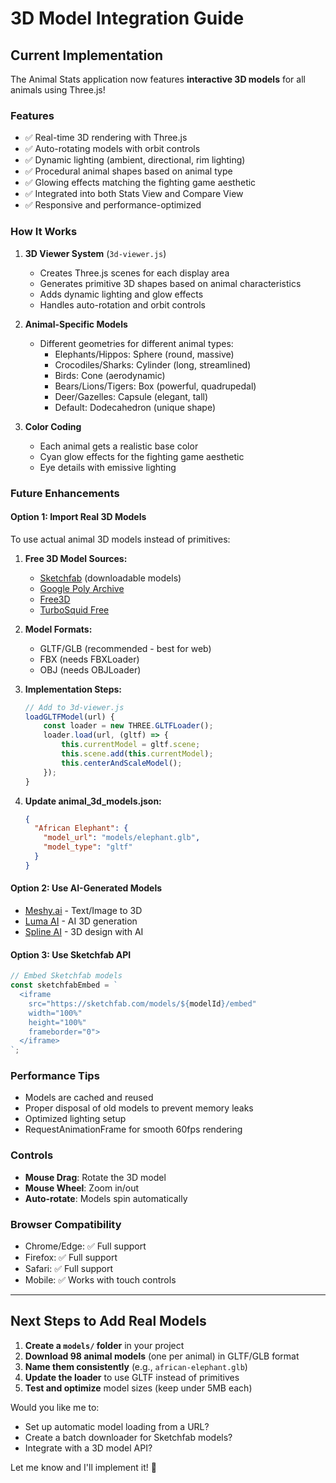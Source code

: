 # 3D Model Integration Guide

## Current Implementation

The Animal Stats application now features **interactive 3D models** for all animals using Three.js!

### Features
- ✅ Real-time 3D rendering with Three.js
- ✅ Auto-rotating models with orbit controls
- ✅ Dynamic lighting (ambient, directional, rim lighting)
- ✅ Procedural animal shapes based on animal type
- ✅ Glowing effects matching the fighting game aesthetic
- ✅ Integrated into both Stats View and Compare View
- ✅ Responsive and performance-optimized

### How It Works

1. **3D Viewer System** (`3d-viewer.js`)
   - Creates Three.js scenes for each display area
   - Generates primitive 3D shapes based on animal characteristics
   - Adds dynamic lighting and glow effects
   - Handles auto-rotation and orbit controls

2. **Animal-Specific Models**
   - Different geometries for different animal types:
     - Elephants/Hippos: Sphere (round, massive)
     - Crocodiles/Sharks: Cylinder (long, streamlined)
     - Birds: Cone (aerodynamic)
     - Bears/Lions/Tigers: Box (powerful, quadrupedal)
     - Deer/Gazelles: Capsule (elegant, tall)
     - Default: Dodecahedron (unique shape)

3. **Color Coding**
   - Each animal gets a realistic base color
   - Cyan glow effects for the fighting game aesthetic
   - Eye details with emissive lighting

### Future Enhancements

#### Option 1: Import Real 3D Models
To use actual animal 3D models instead of primitives:

1. **Free 3D Model Sources:**
   - [Sketchfab](https://sketchfab.com/3d-models?features=downloadable&sort_by=-likeCount) (downloadable models)
   - [Google Poly Archive](https://poly.pizza/)
   - [Free3D](https://free3d.com/3d-models/animals)
   - [TurboSquid Free](https://www.turbosquid.com/Search/3D-Models/free/animal)

2. **Model Formats:**
   - GLTF/GLB (recommended - best for web)
   - FBX (needs FBXLoader)
   - OBJ (needs OBJLoader)

3. **Implementation Steps:**
   ```javascript
   // Add to 3d-viewer.js
   loadGLTFModel(url) {
       const loader = new THREE.GLTFLoader();
       loader.load(url, (gltf) => {
           this.currentModel = gltf.scene;
           this.scene.add(this.currentModel);
           this.centerAndScaleModel();
       });
   }
   ```

4. **Update animal_3d_models.json:**
   ```json
   {
     "African Elephant": {
       "model_url": "models/elephant.glb",
       "model_type": "gltf"
     }
   }
   ```

#### Option 2: Use AI-Generated Models
- [Meshy.ai](https://www.meshy.ai/) - Text/Image to 3D
- [Luma AI](https://lumalabs.ai/) - AI 3D generation
- [Spline AI](https://spline.design/) - 3D design with AI

#### Option 3: Use Sketchfab API
```javascript
// Embed Sketchfab models
const sketchfabEmbed = `
  <iframe 
    src="https://sketchfab.com/models/${modelId}/embed" 
    width="100%" 
    height="100%"
    frameborder="0">
  </iframe>
`;
```

### Performance Tips
- Models are cached and reused
- Proper disposal of old models to prevent memory leaks
- Optimized lighting setup
- RequestAnimationFrame for smooth 60fps rendering

### Controls
- **Mouse Drag**: Rotate the 3D model
- **Mouse Wheel**: Zoom in/out
- **Auto-rotate**: Models spin automatically

### Browser Compatibility
- Chrome/Edge: ✅ Full support
- Firefox: ✅ Full support
- Safari: ✅ Full support
- Mobile: ✅ Works with touch controls

---

## Next Steps to Add Real Models

1. **Create a `models/` folder** in your project
2. **Download 98 animal models** (one per animal) in GLTF/GLB format
3. **Name them consistently** (e.g., `african-elephant.glb`)
4. **Update the loader** to use GLTF instead of primitives
5. **Test and optimize** model sizes (keep under 5MB each)

Would you like me to:
- Set up automatic model loading from a URL?
- Create a batch downloader for Sketchfab models?
- Integrate with a 3D model API?

Let me know and I'll implement it! 🚀
